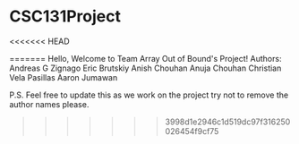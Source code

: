 # CSC131Project
<<<<<<< HEAD

=======
Hello, Welcome to Team Array Out of Bound's Project!
Authors:
Andreas G Zignago
Eric Brutskiy
Anish Chouhan
Anuja Chouhan
Christian Vela Pasillas
Aaron Jumawan

P.S. Feel free to update this as we work on the project try not to remove the
author names please.
>>>>>>> 3998d1e2946c1d519dc97f316250026454f9cf75
